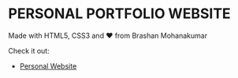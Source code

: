 # PERSONAL PORTFOLIO WEBSITE

Made with HTML5, CSS3 and ❤️ from Brashan Mohanakumar

Check it out:
- <a href="https://brashanm.github.io" target="_blank">Personal Website</a>
